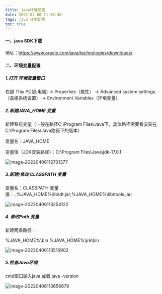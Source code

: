 ```yaml
---
title: java环境配置
date: 2022-04-06 11:40:46
tags: java 环境配置
toc: true
---
```


#### 一、java SDK下载

地址：https://www.oracle.com/java/technologies/downloads/

#### 二、环境变量配置

##### 1.打开 环境变量窗口

右键 This PC(此电脑) -> Properties（属性） -> Advanced system settings（高级系统设置） -> Environment Variables（环境变量）

<!--more-->

##### 2.新建JAVA_HOME 变量

新建系统变量（一般在路径C:\Program Files\Java下，具体路径需要看安装在C:\Program Files\Java路径下的版本）

变量名：JAVA_HOME

变量值（JDK安装路径）：C:\Program Files\Java\jdk-17.0.1

![image-20220406112701377](http://r61ygz0f5.hn-bkt.clouddn.com/image-20220406112701377.png)

##### 3.新建/修改 CLASSPATH 变量

变量名：CLASSPATH
变量值：.;%JAVA_HOME%\lib\dt.jar;%JAVA_HOME%\lib\tools.jar;

![image-20220406113254122](http://r61ygz0f5.hn-bkt.clouddn.com/image-20220406113254122.png)

##### 4. 修改Path 变量

新建两条路径：

%JAVA_HOME%\bin
%JAVA_HOME%\jre\bin

![image-20220406113516902](http://r61ygz0f5.hn-bkt.clouddn.com/image-20220406113516902.png)

##### 5.检查Java环境

cmd窗口输入java 或者 java -version

![image-20220406113656678](http://r61ygz0f5.hn-bkt.clouddn.com/image-20220406113656678.png)

